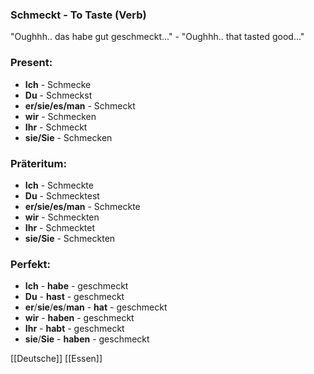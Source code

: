 ### Schmeckt - To Taste   (Verb)

"Oughhh.. das habe gut geschmeckt..." - "Oughhh.. that tasted good..."

### Present:
* **Ich** - Schmecke
* **Du** - Schmeckst
* **er/sie/es/man** - Schmeckt
* **wir** - Schmecken
* **Ihr** - Schmeckt
* **sie/Sie** - Schmecken


### Präteritum:
* **Ich** - Schmeckte
* **Du** - Schmecktest
* **er/sie/es/man** - Schmeckte
* **wir** - Schmeckten
* **Ihr** - Schmecktet
* **sie/Sie** - Schmeckten



### Perfekt:
* **Ich** - **habe** - geschmeckt
* **Du** - **hast** - geschmeckt
* **er**/**sie**/**es**/**man** - **hat** - geschmeckt
* **wir** - **haben** - geschmeckt
* **Ihr** - **habt** - geschmeckt
* **sie**/**Sie** - **haben** - geschmeckt



[[Deutsche]]
[[Essen]]